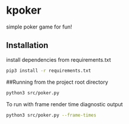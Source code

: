 # kpoker
simple poker game for fun!

## Installation

install dependencies from requirements.txt
```bash
pip3 install -r requirements.txt
```

##Running
from the project root directory
```bash
python3 src/poker.py
```

To run with frame render time diagnostic output


```bash
python3 src/poker.py --frame-times
```
